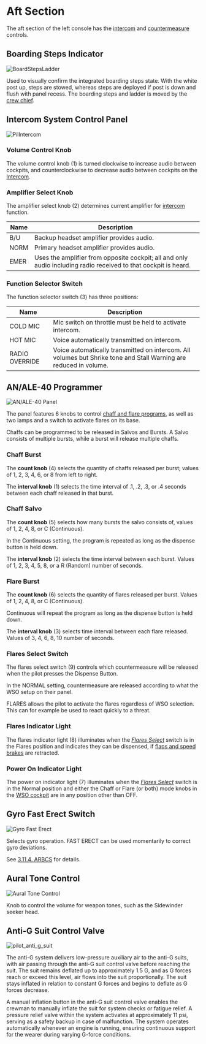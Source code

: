 # Aft Section

The aft section of the left console has the [intercom](../../../systems/nav_com/intercom.md)
and [countermeasure](../../../systems/defensive_systems/countermeasures.md) controls.

## Boarding Steps Indicator

![BoardStepsLadder](../../../img/pilot_boarding_steps_indicator.jpg)

Used to visually confirm the integrated boarding steps state. With
the white post up, steps are stowed, whereas steps are deployed if post
is down and flush with panel recess. The boarding steps and ladder is moved
by the [crew chief](../../../crew_chief/overview.md).

## Intercom System Control Panel

![PilIntercom](../../../img/pilot_intercom_panel.jpg)

### Volume Control Knob

The volume control knob (<num>1</num>) is turned clockwise to increase audio between cockpits, and
counterclockwise to decrease audio between cockpits on
the [Intercom](../../../systems/nav_com/intercom.md).

### Amplifier Select Knob

The amplifier select knob (<num>2</num>) determines current amplifier
for [intercom](../../../systems/nav_com/intercom.md) function.

| Name | Description                                                                                                     |
|------|-----------------------------------------------------------------------------------------------------------------|
| B/U  | Backup headset amplifier provides audio.                                                                        |
| NORM | Primary headset amplifier provides audio.                                                                       |
| EMER | Uses the amplifier from opposite cockpit; all and only audio including radio received to that cockpit is heard. |

### Function Selector Switch

The function selector switch (<num>3</num>) has three positions:

| Name           | Description                                                                                                       |
|----------------|-------------------------------------------------------------------------------------------------------------------|
| COLD MIC       | Mic switch on throttle must be held to activate intercom.                                                         |
| HOT MIC        | Voice automatically transmitted on intercom.                                                                      |
| RADIO OVERRIDE | Voice automatically transmitted on intercom. All volumes but Shrike tone and Stall Warning are reduced in volume. |

## AN/ALE-40 Programmer

![AN/ALE-40 Panel](../../../img/pilot_an_ale_40_programmer.jpg)

The panel features 6 knobs to
control [chaff and flare programs](../../../systems/defensive_systems/countermeasures.md#anale-40-countermeasures-system),
as well as two lamps and a switch to activate flares on its base.

Chaffs can be programmed to be released in Salvos and Bursts.
A Salvo consists of multiple bursts, while a burst will release multiple chaffs.

### Chaff Burst

The **count knob** (<num>4</num>) selects the quantity of chaffs released per burst;
values of 1, 2, 3, 4, 6, or 8 from left to right.

The **interval knob** (<num>1</num>) selects the time interval of .1, .2, .3, or .4 seconds
between each chaff released in that burst.

### Chaff Salvo

The **count knob** (<num>5</num>) selects how many bursts the salvo consists of,
values of 1, 2, 4, 8, or C (Continuous).

In the Continuous setting,
the program is repeated as long as the dispense button is held down.

The **interval knob** (<num>2</num>) selects the time interval between each burst.
Values of 1, 2, 3, 4, 5, 8, or a R (Random) number of seconds.

### Flare Burst

The **count knob** (<num>6</num>) selects the quantity of flares released per burst.
Values of 1, 2, 4, 8, or C (Continuous).

Continuous will repeat the program as long as the dispense button is held down.

The **interval knob** (<num>3</num>) selects time interval between each flare released.
Values of 3, 4, 6, 8, 10 number of seconds.

### Flares Select Switch

The flares select switch (<num>9</num>) controls which countermeasure will be released when the
pilot
presses
the Dispense Button.

In the NORMAL setting, countermeasure are released according to what the WSO setup
on their panel.

FLARES allows the pilot to activate the flares regardless of WSO selection.
This can for example be used to react quickly to a threat.

### Flares Indicator Light

The flares indicator light (<num>8</num>) illuminates when the [_Flares
Select_](../../../systems/defensive_systems/countermeasures.md#flares-select-switch) switch is in
the Flares position and indicates they can be dispensed,
if [flaps and speed brakes](../../../systems/flight_controls_gear/flight_controls.md) are retracted.

### Power On Indicator Light

The power on indicator light (<num>7</num>) illuminates when the [_Flares
Select_](../../../systems/defensive_systems/countermeasures.md#flares-select-switch) switch is in
the Normal position and either the Chaff or Flare (or both) mode knobs in
the [WSO cockpit](../../wso/overview.md) are in any position other than OFF.

## Gyro Fast Erect Switch

![Gyro Fast Erect](../../../img/pilot_fast_erect.jpg)

Selects gyro operation. FAST ERECT can be used momentarily to correct gyro deviations.

See [3.11.4. ARBCS](../../../systems/weapon_systems/arbcs.md#gyro-fast-erect) for details.

## Aural Tone Control

![Aural Tone Control](../../../img/pilot_left_console_aft_aural_tone_gyro.jpg)

Knob to control the volume for weapon tones, such as the Sidewinder seeker head.

## Anti-G Suit Control Valve

![pilot_anti_g_suit](../../../img/pilot_anti_g.jpg)

The anti-G system delivers low-pressure auxiliary air to the anti-G suits, with air passing through
the anti-G suit control valve before reaching the suit. The suit remains deflated up to
approximately 1.5 G, and as G forces reach or exceed this level, air flows into the suit
proportionally. The suit stays inflated in relation to constant G forces and begins to deflate as G
forces decrease.

A manual inflation button in the anti-G suit control valve enables the crewman to manually inflate
the suit for system checks or fatigue relief. A pressure relief valve within the system activates at
approximately 11 psi, serving as a safety backup in case of malfunction. The system operates
automatically whenever an engine is running, ensuring continuous support for the wearer during
varying G-force conditions.
